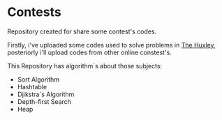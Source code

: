 # Contests
Repository created for share some contest's codes. 

Firstly, i've uploaded some codes used to solve problems in [The Huxley](https://www.thehuxley.com/), posteriorly i'll 
upload codes from other online constest's.

 This Repository has algorithm´s about those subjects:
* Sort Algorithm
* Hashtable
* Djikstra´s Algorithm
* Depth-first Search
* Heap
